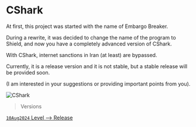 # CShark

At first, this project was started with the name of Embargo Breaker.

During a rewrite, it was decided to change the name of the program to Shield, and now you have a completely advanced version of CShark.

With CShark, internet sanctions in Iran (at least) are bypassed. 

Currently, it is a release version and it is not stable, but a stable release will be provided soon. 

(I am interested in your suggestions or providing important points from you).

![CShark](https://github.com/user-attachments/assets/d6695a79-5ae4-4f48-8419-b1efc74a028f)

> Versions

[`10Aug2024` Level --> Release]([https://github.com/b-daarr/CShark/tree/main/CShark](https://github.com/b-daarr/CShark/releases))
